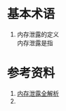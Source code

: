 # 基本术语
1. 内存泄露的定义  
 内存泄露是指

# 参考资料  
1. [内存泄露全解析](http://www.cnblogs.com/liushilin/p/5900089.html)
2. 